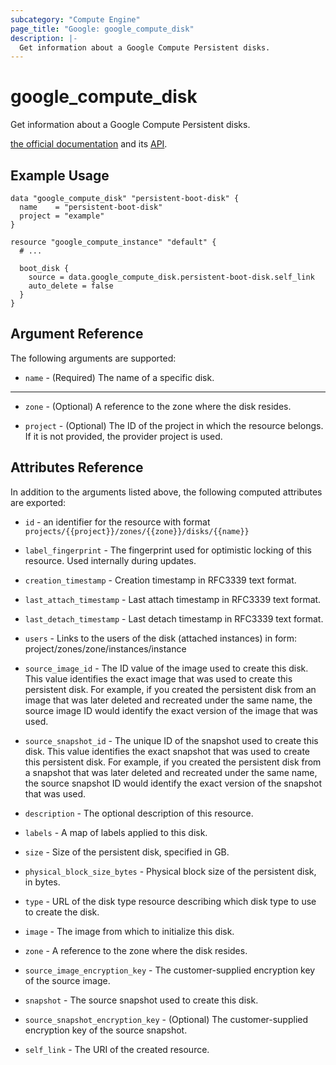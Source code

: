```yaml
---
subcategory: "Compute Engine"
page_title: "Google: google_compute_disk"
description: |-
  Get information about a Google Compute Persistent disks.
---
```


# google\_compute\_disk

Get information about a Google Compute Persistent disks.

[the official documentation](https://cloud.google.com/compute/docs/disks) and its [API](https://cloud.google.com/compute/docs/reference/latest/disks).

## Example Usage

```hcl
data "google_compute_disk" "persistent-boot-disk" {
  name    = "persistent-boot-disk"
  project = "example"
}

resource "google_compute_instance" "default" {
  # ...
    
  boot_disk {
    source = data.google_compute_disk.persistent-boot-disk.self_link
    auto_delete = false
  }
}
```

## Argument Reference

The following arguments are supported:

* `name` - (Required) The name of a specific disk.

- - -

* `zone` - (Optional) A reference to the zone where the disk resides.

* `project` - (Optional) The ID of the project in which the resource belongs.
    If it is not provided, the provider project is used.

## Attributes Reference

In addition to the arguments listed above, the following computed attributes are exported:

* `id` - an identifier for the resource with format `projects/{{project}}/zones/{{zone}}/disks/{{name}}`

* `label_fingerprint` -
  The fingerprint used for optimistic locking of this resource.  Used
  internally during updates.

* `creation_timestamp` -
  Creation timestamp in RFC3339 text format.

* `last_attach_timestamp` -
  Last attach timestamp in RFC3339 text format.

* `last_detach_timestamp` -
  Last detach timestamp in RFC3339 text format.

* `users` -
  Links to the users of the disk (attached instances) in form:
  project/zones/zone/instances/instance

* `source_image_id` -
  The ID value of the image used to create this disk. This value
  identifies the exact image that was used to create this persistent
  disk. For example, if you created the persistent disk from an image
  that was later deleted and recreated under the same name, the source
  image ID would identify the exact version of the image that was used.

* `source_snapshot_id` -
  The unique ID of the snapshot used to create this disk. This value
  identifies the exact snapshot that was used to create this persistent
  disk. For example, if you created the persistent disk from a snapshot
  that was later deleted and recreated under the same name, the source
  snapshot ID would identify the exact version of the snapshot that was
  used.

* `description` -
  The optional description of this resource.

* `labels` - A map of labels applied to this disk.

* `size` -
  Size of the persistent disk, specified in GB.

* `physical_block_size_bytes` -
  Physical block size of the persistent disk, in bytes.

* `type` -
  URL of the disk type resource describing which disk type to use to
  create the disk.

* `image` -
  The image from which to initialize this disk.

* `zone` -
  A reference to the zone where the disk resides.

* `source_image_encryption_key` -
  The customer-supplied encryption key of the source image.

* `snapshot` -
  The source snapshot used to create this disk.

* `source_snapshot_encryption_key` -
  (Optional)
  The customer-supplied encryption key of the source snapshot.

* `self_link` - The URI of the created resource.

